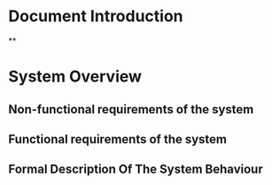 # Document Introduction
**


# System Overview

## Non-functional requirements of the system

## Functional requirements of the system

## Formal Description Of The System Behaviour